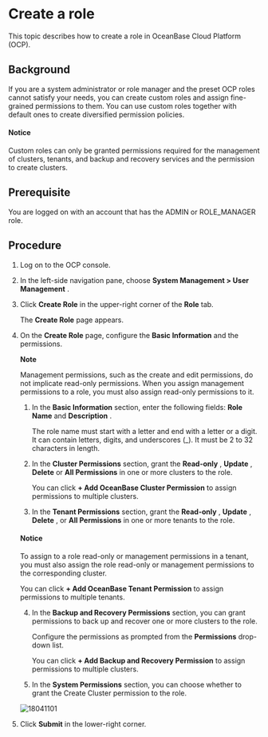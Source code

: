Create a role
==================================

This topic describes how to create a role in OceanBase Cloud Platform (OCP).

Background
-------------------------------

If you are a system administrator or role manager and the preset OCP roles cannot satisfy your needs, you can create custom roles and assign fine-grained permissions to them. You can use custom roles together with default ones to create diversified permission policies.

  <main id="notice" type='notice'>
    <h4>Notice</h4>
    <p>Custom roles can only be granted permissions required for the management of clusters, tenants, and backup and recovery services and the permission to create clusters.</p>
  </main>

**Prerequisite**
-------------------------------------

You are logged on with an account that has the ADMIN or ROLE_MANAGER role.

**Procedure**
----------------------------------

1. Log on to the OCP console.

2. In the left-side navigation pane, choose **System Management > User Management** .

3. Click **Create Role** in the upper-right corner of the **Role** tab.

   The **Create Role** page appears.

4. On the **Create Role** page, configure the **Basic Information** and the permissions.

   **Note**

   Management permissions, such as the create and edit permissions, do not implicate read-only permissions. When you assign management permissions to a role, you must also assign read-only permissions to it.
   1. In the **Basic Information** section, enter the following fields: **Role Name** and **Description** .

      The role name must start with a letter and end with a letter or a digit. It can contain letters, digits, and underscores (_). It must be 2 to 32 characters in length.

   2. In the **Cluster Permissions** section, grant the **Read-only** , **Update** , **Delete** or **All Permissions** in one or more clusters to the role.

      You can click **+ Add OceanBase Cluster Permission** to assign permissions to multiple clusters.

   3. In the **Tenant Permissions** section, grant the **Read-only** , **Update** , **Delete** , or **All Permissions** in one or more tenants to the role.

    <main id="notice" type='notice'>
    <h4>Notice</h4>
    <p>To assign to a role read-only or management permissions in a tenant, you must also assign the role read-only or management permissions to the corresponding cluster.</p>
    </main>

      You can click **+ Add OceanBase Tenant Permission** to assign permissions to multiple tenants.

   4. In the **Backup and Recovery Permissions** section, you can grant permissions to back up and recover one or more clusters to the role.

      Configure the permissions as prompted from the **Permissions** drop-down list.

      You can click **+ Add Backup and Recovery Permission** to assign permissions to multiple clusters.

   5. In the **System Permissions** section, you can choose whether to grant the Create Cluster permission to the role.

   ![18041101](https://help-static-aliyun-doc.aliyuncs.com/assets/img/en-US/3114306461/p346478.png)

5. Click **Submit** in the lower-right corner.
